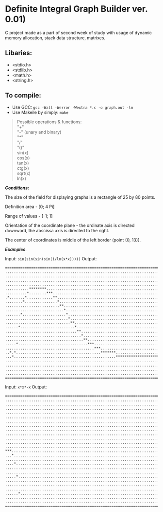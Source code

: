 # Definite Integral Graph Builder ver. 0.01)
C project made as a part of second week of study with usage of dynamic memory allocation, stack data structure, matrixes.

## Libaries:


* <stdio.h>
* <stdlib.h>
* <math.h>
* <string.h>


## To compile:

* Use GCC: `gcc -Wall -Werror -Wextra *.c -o graph.out -lm`
* Use Makeile by simply: `make`

> Possible operations & functions: \
> "+" \
> "-" (unary and binary) \
> "*" \
> "/" \
> "()" \
> sin(x) \
> cos(x) \
> tan(x) \
> ctg(x) \
> sqrt(x) \
> ln(x)

***Conditions:***

The size of the field for displaying graphs is a rectangle of 25 by 80 points.

Definition area - [0; 4 Pi]

Range of values - [-1; 1]

Orientation of the coordinate plane - the ordinate axis is directed downward, the abscissa axis is directed to the right.

The center of coordinates is middle of the left border (point {0, 13}).

***Examples***:

Input: `sin(sin(sin(sin(1/ln(x*x)))))`
Output:

```
================================================================================
................................................................................
................................................................................
................................................................................
................................................................................
...........********.............................................................
..........*........***..........................................................
.*.......*............**........................................................
........*...............*.......................................................
.........................**.....................................................
...........................*....................................................
.......*....................*...................................................
.............................*..................................................
..............................**................................................
......*.........................*...............................................
.................................**.............................................
...................................*............................................
....................................**..........................................
.....*................................***.......................................
.........................................***....................................
..*.*.......................................*******.............................
...*...............................................*****************************
................................................................................
................................................................................
................................................................................
................................................................................
================================================================================
```
Input: `x*x*-x`
Output:

```
================================================================================
................................................................................
................................................................................
................................................................................
................................................................................
................................................................................
................................................................................
................................................................................
................................................................................
................................................................................
................................................................................
................................................................................
................................................................................
***.............................................................................
...*............................................................................
................................................................................
....*...........................................................................
................................................................................
................................................................................
.....*..........................................................................
................................................................................
................................................................................
................................................................................
......*.........................................................................
................................................................................
................................................................................
================================================================================
```